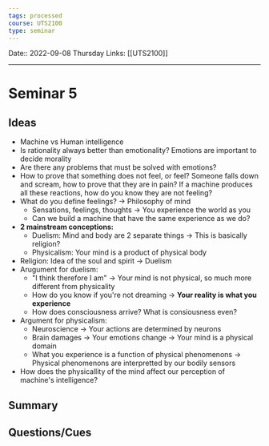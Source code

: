```yaml
---
tags: processed
course: UTS2100
type: seminar
---
```

Date:: 2022-09-08 Thursday
Links: [[UTS2100]]
- - -
# Seminar 5

## Ideas

- Machine vs Human intelligence
- Is rationality always better than emotionality? Emotions are important to decide morality
- Are there any problems that must be solved with emotions?
- How to prove that something does not feel, or feel? Someone falls down and scream, how to prove that they are in pain? If a machine produces all these reactions, how do you know they are not feeling? 
- What do you define feelings? → Philosophy of mind
	- Sensations, feelings, thoughts → You experience the world as you
	- Can we build a machine that have the same experience as we do?
- **2 mainstream conceptions:**
	- Duelism: Mind and body are 2 separate things → This is basically religion?
	- Physicalism: Your mind is a product of physical body
- Religion: Idea of the soul and spirit → Duelism
- Arugument for duelism:
	- "I think therefore I am" → Your mind is not physical, so much more different from physicality
	- How do you know if you're not dreaming → **Your reality is what you experience** 
	- How does consciousness arrive? What is consiousness even? 
- Argument for physicalism:
	- Neuroscience → Your actions are determined by neurons
	- Brain damages → Your emotions change → Your mind is a physical domain
	- What you experience is a function of physical phenomenons → Physical phenomenons are interpretted by our bodily sensors 
- How does the physicallity of the mind affect our perception of machine's intelligence?
## Summary

## Questions/Cues


